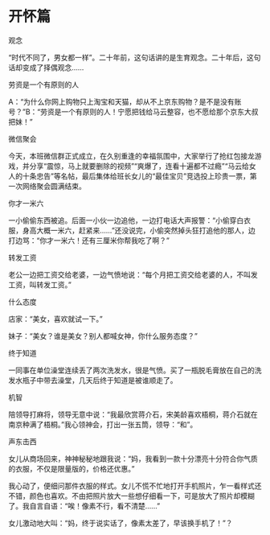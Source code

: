 # 开怀篇

观念 

“时代不同了，男女都一样”。二十年前，这句话讲的是生育观念。二十年后，这句话却变成了择偶观念…… 

劳资是一个有原则的人 

A：“为什么你网上购物只上淘宝和天猫，却从不上京东购物？是不是没有账号？”B：“劳资是一个有原则的人！宁愿把钱给马云整容，也不愿给那个京东大叔把妹！” 

微信聚会 

今天，本班微信群正式成立，在久别重逢的幸福氛围中，大家举行了抢红包接龙游戏，并分享“震惊，马上就要删除的视频”“爽爆了，连看十遍都不过瘾”“马云给女人的十条忠告”等名帖，最后集体给班长女儿的“最佳宝贝”竞选投上珍贵一票，第一次网络聚会圆满结束。 

你才一米六 

一小偷偷东西被追。后面一小伙一边追他，一边打电话大声报警：“小偷穿白衣服，身高大概一米六，赶紧来……”还没说完，小偷突然掉头狂打追他的那人，边打边骂：“你才一米六！还有三厘米你帮我吃了啊？” 

转发工资 

老公一边把工资交给老婆，一边气愤地说：“每个月把工资交给老婆的人，不叫发工资，叫转发工资。” 

什么态度 

店家：“美女，喜欢就试一下。” 

妹子：“美女？谁是美女？别人都喊女神，你什么服务态度？” 

终于知道 

一同事在单位澡堂连续丢了两次洗发水，很是气愤。买了一瓶脱毛膏放在自己的洗发水瓶子中带去澡堂，几天后终于知道是被谁顺走了。 

机智 

陪领导打麻将，领导无意中说：“我最欣赏蒋介石，宋美龄喜欢梧桐，蒋介石就在南京种满了梧桐。”我心领神会，打出一张五筒，领导：“和”。 

声东击西 

女儿从商场回来，神神秘秘地跟我说：“妈，我看到一款十分漂亮十分符合你气质的衣服，不仅是限量版的，价格还优惠。” 

我心动了，便细问那件衣服的样式。女儿不慌不忙地打开手机照片，乍一看样式还不错，颜色也喜欢。不由把照片放大一些想仔细看一下，可是放大了照片却模糊了。我自言自语：“唉！像素不行，看不清楚……” 

女儿激动地大叫：“妈，终于说实话了，像素太差了，早该换手机了！”？